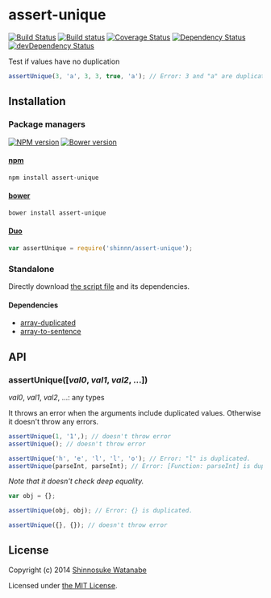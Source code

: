 # assert-unique

[![Build Status](https://img.shields.io/travis/shinnn/assert-unique.svg?style=flat)](https://travis-ci.org/shinnn/assert-unique)
[![Build status](https://ci.appveyor.com/api/projects/status/w903h2cdw14tafdj?svg=true)](https://ci.appveyor.com/project/ShinnosukeWatanabe/assert-unique)
[![Coverage Status](https://img.shields.io/coveralls/shinnn/assert-unique.svg?style=flat)](https://coveralls.io/r/shinnn/assert-unique)
[![Dependency Status](https://david-dm.org/shinnn/assert-unique.svg?style=flat)](https://david-dm.org/shinnn/assert-unique)
[![devDependency Status](https://david-dm.org/shinnn/assert-unique/dev-status.svg?style=flat)](https://david-dm.org/shinnn/assert-unique#info=devDependencies)

Test if values have no duplication

```javascript
assertUnique(3, 'a', 3, 3, true, 'a'); // Error: 3 and "a" are duplicated. 
```

## Installation

### Package managers

[![NPM version](https://img.shields.io/npm/v/assert-unique.svg?style=flat)](https://www.npmjs.com/package/assert-unique)
[![Bower version](https://img.shields.io/bower/v/assert-unique.svg?style=flat)](https://github.com/shinnn/assert-unique/releases)

#### [npm](https://www.npmjs.com/)

```sh
npm install assert-unique
```

#### [bower](http://bower.io/)

```sh
bower install assert-unique
```

#### [Duo](http://duojs.org/)

```javascript
var assertUnique = require('shinnn/assert-unique');
```

### Standalone

Directly download [the script file](https://raw.githubusercontent.com/shinnn/assert-unique/master/assert-unique.js) and its dependencies.

#### Dependencies

* [array-duplicated](https://raw.githubusercontent.com/shinnn/array-duplicated/master/array-duplicated.js)
* [array-to-sentence](https://raw.githubusercontent.com/shinnn/array-to-sentence/master/array-to-sentence.js)

## API

### assertUnique([*val0*, *val1*, *val2*, ...])

*val0*, *val1*, *val2*, ...: any types  

It throws an error when the arguments include duplicated values. Otherwise it doesn't throw any errors.

```javascript
assertUnique(1, '1',); // doesn't throw error
assertUnique(); // doesn't throw error

assertUnique('h', 'e', 'l', 'l', 'o'); // Error: "l" is duplicated.
assertUnique(parseInt, parseInt); // Error: [Function: parseInt] is duplicated.
```

*Note that it doesn't check deep equality.*

```javascript
var obj = {};

assertUnique(obj, obj); // Error: {} is duplicated.

assertUnique({}, {}); // doesn't throw error
```

## License

Copyright (c) 2014 [Shinnosuke Watanabe](https://github.com/shinnn)

Licensed under [the MIT License](./LICENSE).
